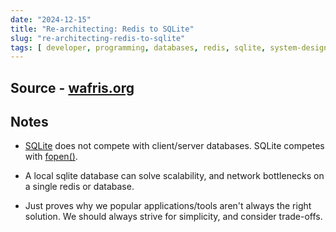 ```yaml
---
date: "2024-12-15"
title: "Re-architecting: Redis to SQLite"
slug: "re-architecting-redis-to-sqlite"
tags: [ developer, programming, databases, redis, sqlite, system-design ]
---
```




## Source - [wafris.org][1]

## Notes
* [SQLite][2] does not compete with client/server databases. SQLite competes with [fopen()][2].
* A local sqlite database can solve scalability, and network bottlenecks on a single redis or database.
* Just proves why we popular applications/tools aren't always the right solution. We should always strive for simplicity, and consider trade-offs.



   [1]: https://wafris.org/blog/rearchitecting-for-sqlite
   [2]: https://www.sqlite.org/index.html
   [3]: https://www.man7.org/linux/man-pages/man3/fopen.3.html
